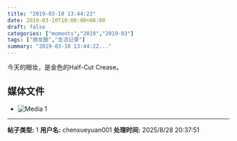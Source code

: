 ```yaml
---
title: "2019-03-10 13:44:22"
date: 2019-03-10T10:00:00+08:00
draft: false
categories: ["moments","2019","2019-03"]
tags: ["朋友圈","生活记录"]
summary: "2019-03-10 13:44:22..."
---
```


今天的眼妆，是金色的Half-Cut Crease。

## 媒体文件

- ![Media 1](/Moments/photos/2019-03-10/201903101344220.jpg)

---

**帖子类型:** 1
**用户名:** chenxueyuan001
**处理时间:** 2025/8/28 20:37:51